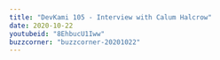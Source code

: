 ```yaml
---
title: "DevKami 105 - Interview with Calum Halcrow"
date: 2020-10-22
youtubeid: "8EhbucU1Iww"
buzzcorner: "buzzcorner-20201022"
---
```


